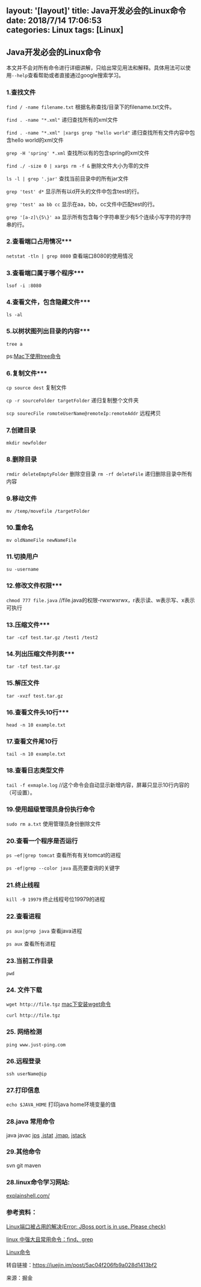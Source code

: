 layout: '[layout]'
title: Java开发必会的Linux命令
date: 2018/7/14 17:06:53  
categories: Linux
tags: [Linux]
---
## Java开发必会的Linux命令

本文并不会对所有命令进行详细讲解，只给出常见用法和解释。具体用法可以使用`--help`查看帮助或者直接通过google搜索学习。

### 1.查找文件

`find / -name filename.txt` 根据名称查找/目录下的filename.txt文件。

`find . -name "*.xml"` 递归查找所有的xml文件

`find . -name "*.xml" |xargs grep "hello world"` 递归查找所有文件内容中包含hello world的xml文件

`grep -H 'spring' *.xml` 查找所以有的包含spring的xml文件

`find ./ -size 0 | xargs rm -f &` 删除文件大小为零的文件

`ls -l | grep '.jar'` 查找当前目录中的所有jar文件

`grep 'test' d*` 显示所有以d开头的文件中包含test的行。

`grep 'test' aa bb cc` 显示在aa，bb，cc文件中匹配test的行。

`grep '[a-z]\{5\}' aa` 显示所有包含每个字符串至少有5个连续小写字符的字符串的行。

### 2.查看端口占用情况***

`netstat -tln | grep 8080` 查看端口8080的使用情况

### 3.查看端口属于哪个程序***

`lsof -i :8080`

### 4.查看文件，包含隐藏文件***

`ls -al`

### 5.以树状图列出目录的内容***

`tree a`

ps:[Mac下使用tree命令](https://link.juejin.im/?target=http%3A%2F%2Fwww.hollischuang.com%2Farchives%2F546)

### 6.复制文件***

`cp source dest` 复制文件

`cp -r sourceFolder targetFolder` 递归复制整个文件夹

`scp sourecFile romoteUserName@remoteIp:remoteAddr` 远程拷贝

### 7.创建目录

`mkdir newfolder`

### 8.删除目录

`rmdir deleteEmptyFolder` 删除空目录 `rm -rf deleteFile` 递归删除目录中所有内容

### 9.移动文件

`mv /temp/movefile /targetFolder`

### 10.重命名

`mv oldNameFile newNameFile`

### 11.切换用户

`su -username`

### 12.修改文件权限***

`chmod 777 file.java` //file.java的权限-rwxrwxrwx，r表示读、w表示写、x表示可执行

### 13.压缩文件***

`tar -czf test.tar.gz /test1 /test2`

### 14.列出压缩文件列表***

`tar -tzf test.tar.gz`

### 15.解压文件

`tar -xvzf test.tar.gz`

### 16.查看文件头10行***

`head -n 10 example.txt`

### 17.查看文件尾10行

`tail -n 10 example.txt`

### 18.查看日志类型文件

`tail -f exmaple.log` //这个命令会自动显示新增内容，屏幕只显示10行内容的（可设置）。

### 19.使用超级管理员身份执行命令

`sudo rm a.txt` 使用管理员身份删除文件

### 20.查看一个程序是否运行

`ps –ef|grep tomcat` 查看所有有关tomcat的进程

`ps -ef|grep --color java` 高亮要查询的关键字

### 21.终止线程

`kill -9 19979` 终止线程号位19979的进程

### 22.查看进程

`ps aux|grep java` 查看java进程

`ps aux` 查看所有进程

### 23.当前工作目录

`pwd`

### 24. 文件下载

`wget http://file.tgz` [mac下安装wget命令](https://link.juejin.im/?target=http%3A%2F%2Fwww.hollischuang.com%2Farchives%2F548)

`curl http://file.tgz`

### 25. 网络检测

`ping www.just-ping.com`

### 26.远程登录

`ssh userName@ip`

### 27.打印信息

`echo $JAVA_HOME` 打印java home环境变量的值

### 28.java 常用命令

java javac [jps](https://link.juejin.im/?target=http%3A%2F%2Fwww.hollischuang.com%2Farchives%2F105) ,[jstat](https://link.juejin.im/?target=http%3A%2F%2Fwww.hollischuang.com%2Farchives%2F481) ,[jmap](https://link.juejin.im/?target=http%3A%2F%2Fwww.hollischuang.com%2Farchives%2F303), [jstack](https://link.juejin.im/?target=http%3A%2F%2Fwww.hollischuang.com%2Farchives%2F110)

### 29.其他命令

svn git maven

### 28.linux命令学习网站:

[explainshell.com/](https://link.juejin.im/?target=http%3A%2F%2Fexplainshell.com%2F)

### 参考资料：

[Linux端口被占用的解决(Error: JBoss port is in use. Please check)](https://link.juejin.im/?target=http%3A%2F%2Fwww.hollischuang.com%2Farchives%2F239)

[linux 中强大且常用命令：find、grep](https://link.juejin.im/?target=https%3A%2F%2Flinux.cn%2Farticle-1672-1.html)

[Linux命令](https://link.juejin.im/?target=http%3A%2F%2Fblog.csdn.net%2Ftianshijianbing1989%2Farticle%2Fdetails%2F40780463)


转自链接：https://juejin.im/post/5ac04f206fb9a028d1413bf2

来源：掘金